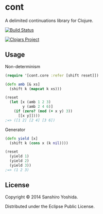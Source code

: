 # cont

A delimited continuations library for Clojure.

[![Build Status](https://travis-ci.org/halcat0x15a/cont.svg?branch=master)](https://travis-ci.org/halcat0x15a/cont)

[![Clojars Project](http://clojars.org/cont/latest-version.svg)](http://clojars.org/cont)

## Usage

Non-determinism

```clojure
(require '[cont.core :refer [shift reset]])

(defn amb [& xs]
  (shift k (mapcat k xs)))

(reset
  (let [x (amb 1 2 3)
        y (amb 2 4 6)]
    (if (zero? (mod (+ x y) 3))
      [[x y]])))
;=> ([1 2] [2 4] [3 6])
```

Generator

```clojure
(defn yield [x]
  (shift k (cons x (k nil))))

(reset
  (yield 1)
  (yield 2)
  (yield 3))
;=> (1 2 3)
```

## License

Copyright © 2014 Sanshiro Yoshida.

Distributed under the Eclipse Public License.
